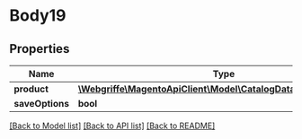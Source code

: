 # Body19

## Properties
Name | Type | Description | Notes
------------ | ------------- | ------------- | -------------
**product** | [**\Webgriffe\MagentoApiClient\Model\CatalogDataProductInterface**](CatalogDataProductInterface.md) |  | 
**saveOptions** | **bool** |  | [optional] 

[[Back to Model list]](../README.md#documentation-for-models) [[Back to API list]](../README.md#documentation-for-api-endpoints) [[Back to README]](../README.md)


